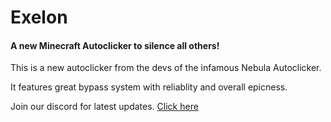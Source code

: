 # Exelon

#### A new Minecraft Autoclicker to silence all others!

This is a new autoclicker from the devs of the infamous Nebula Autoclicker.

It features great bypass system with reliablity and overall epicness.

Join our discord for latest updates. [Click here](https://discord.com/invite/FSf2e3Gayg)
